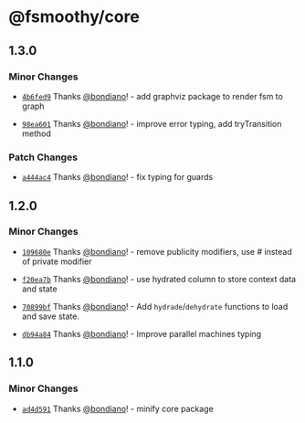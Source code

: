 # @fsmoothy/core

## 1.3.0

### Minor Changes

- [`4b6fed9`](https://github.com/fsmoothy/fsmoothy/commit/4b6fed9866a5df182a206c0c68ab84773f60a87e) Thanks [@bondiano](https://github.com/bondiano)! - add graphviz package to render fsm to graph

- [`98ea601`](https://github.com/fsmoothy/fsmoothy/commit/98ea6019fd920ddbff75e084b77d2c8f4533bce5) Thanks [@bondiano](https://github.com/bondiano)! - improve error typing, add tryTransition method

### Patch Changes

- [`a444ac4`](https://github.com/fsmoothy/fsmoothy/commit/a444ac4162c7ae4c274b6fb22eb2c86bc81e73d4) Thanks [@bondiano](https://github.com/bondiano)! - fix typing for guards

## 1.2.0

### Minor Changes

- [`109680e`](https://github.com/fsmoothy/fsmoothy/commit/109680eba73da8cdbc6195990eca8dcc5c09411c) Thanks [@bondiano](https://github.com/bondiano)! - remove publicity modifiers, use # instead of private modifier

- [`f20ea7b`](https://github.com/fsmoothy/fsmoothy/commit/f20ea7bc21e6ce078bc04f9404fe710070e1e833) Thanks [@bondiano](https://github.com/bondiano)! - use hydrated column to store context data and state

- [`70899bf`](https://github.com/fsmoothy/fsmoothy/commit/70899bf79aa1e3ea45d260574f5dd211b0a6188c) Thanks [@bondiano](https://github.com/bondiano)! - Add `hydrade`/`dehydrate` functions to load and save state.

- [`db94a84`](https://github.com/fsmoothy/fsmoothy/commit/db94a84190d9274f9d9c8d25cca5ed1d73e3aa37) Thanks [@bondiano](https://github.com/bondiano)! - Improve parallel machines typing

## 1.1.0

### Minor Changes

- [`ad4d591`](https://github.com/fsmoothy/fsmoothy/commit/ad4d591b8c954b42bee7ef23dfe373eda464f30b) Thanks [@bondiano](https://github.com/bondiano)! - minify core package
